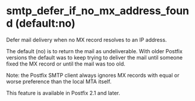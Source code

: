 # smtp_defer_if_no_mx_address_found (default:no) 


Defer mail delivery when no MX record resolves to an IP address.



The default (no) is to return the mail as undeliverable. With older
Postfix versions the default was to keep trying to deliver the mail
until someone fixed the MX record or until the mail was too old.



Note: the Postfix SMTP client always ignores MX records with equal
or worse preference
than the local MTA itself.



This feature is available in Postfix 2.1 and later.



